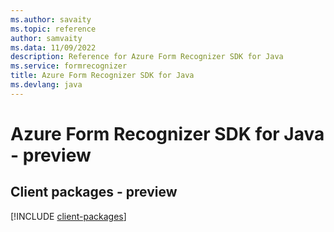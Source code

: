 ```yaml
---
ms.author: savaity
ms.topic: reference
author: samvaity
ms.data: 11/09/2022
description: Reference for Azure Form Recognizer SDK for Java
ms.service: formrecognizer
title: Azure Form Recognizer SDK for Java
ms.devlang: java
---
```

# Azure Form Recognizer SDK for Java - preview

## Client packages - preview
[!INCLUDE [client-packages](form-recognizer-client-index.md)]